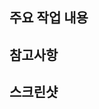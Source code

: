 ## 주요 작업 내용

<!--
해당 PR에서 작업한 내용을 한 눈에 파악하기 좋게 작성해주세요.
Ex)
### SomeUseCase 로직 변경
- 문자열이 비어있으면 요청을 무시

### Domain Interface 모듈 분리
...
-->

## 참고사항

<!--
리뷰어에게 참고하면 좋을 내용을 작성해주세요.
-->

## 스크린샷

<!--
| 이미지1 | 이미지2 |
|--------|--------|
| <img src=""> | <img src=""> | 
-->
